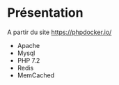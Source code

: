 # Présentation

A partir du site https://phpdocker.io/ 

 * Apache 
 * Mysql 
 * PHP 7.2 
 * Redis 
 * MemCached
